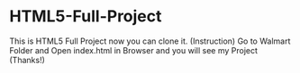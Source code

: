 # HTML5-Full-Project
This is HTML5 Full Project now you can clone it. (Instruction) Go to Walmart Folder and Open index.html in Browser and you will see my Project (Thanks!)
